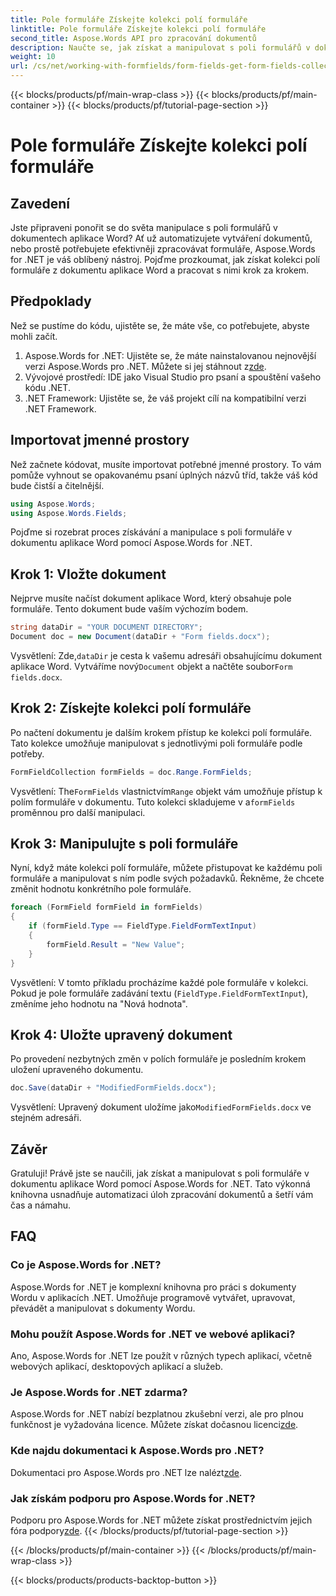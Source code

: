```yaml
---
title: Pole formuláře Získejte kolekci polí formuláře
linktitle: Pole formuláře Získejte kolekci polí formuláře
second_title: Aspose.Words API pro zpracování dokumentů
description: Naučte se, jak získat a manipulovat s poli formulářů v dokumentech aplikace Word pomocí Aspose.Words for .NET s naším komplexním průvodcem krok za krokem.
weight: 10
url: /cs/net/working-with-formfields/form-fields-get-form-fields-collection/
---
```


{{< blocks/products/pf/main-wrap-class >}}
{{< blocks/products/pf/main-container >}}
{{< blocks/products/pf/tutorial-page-section >}}

# Pole formuláře Získejte kolekci polí formuláře

## Zavedení

Jste připraveni ponořit se do světa manipulace s poli formulářů v dokumentech aplikace Word? Ať už automatizujete vytváření dokumentů, nebo prostě potřebujete efektivněji zpracovávat formuláře, Aspose.Words for .NET je váš oblíbený nástroj. Pojďme prozkoumat, jak získat kolekci polí formuláře z dokumentu aplikace Word a pracovat s nimi krok za krokem.

## Předpoklady

Než se pustíme do kódu, ujistěte se, že máte vše, co potřebujete, abyste mohli začít.

1.  Aspose.Words for .NET: Ujistěte se, že máte nainstalovanou nejnovější verzi Aspose.Words pro .NET. Můžete si jej stáhnout z[zde](https://releases.aspose.com/words/net/).
2. Vývojové prostředí: IDE jako Visual Studio pro psaní a spouštění vašeho kódu .NET.
3. .NET Framework: Ujistěte se, že váš projekt cílí na kompatibilní verzi .NET Framework.

## Importovat jmenné prostory

Než začnete kódovat, musíte importovat potřebné jmenné prostory. To vám pomůže vyhnout se opakovanému psaní úplných názvů tříd, takže váš kód bude čistší a čitelnější.

```csharp
using Aspose.Words;
using Aspose.Words.Fields;
```

Pojďme si rozebrat proces získávání a manipulace s poli formuláře v dokumentu aplikace Word pomocí Aspose.Words for .NET.

## Krok 1: Vložte dokument

Nejprve musíte načíst dokument aplikace Word, který obsahuje pole formuláře. Tento dokument bude vaším výchozím bodem.

```csharp
string dataDir = "YOUR DOCUMENT DIRECTORY";
Document doc = new Document(dataDir + "Form fields.docx");
```

 Vysvětlení: Zde,`dataDir` je cesta k vašemu adresáři obsahujícímu dokument aplikace Word. Vytváříme nový`Document` objekt a načtěte soubor`Form fields.docx`.

## Krok 2: Získejte kolekci polí formuláře

Po načtení dokumentu je dalším krokem přístup ke kolekci polí formuláře. Tato kolekce umožňuje manipulovat s jednotlivými poli formuláře podle potřeby.

```csharp
FormFieldCollection formFields = doc.Range.FormFields;
```

 Vysvětlení: The`FormFields` vlastnictvím`Range` objekt vám umožňuje přístup k polím formuláře v dokumentu. Tuto kolekci skladujeme v a`formFields` proměnnou pro další manipulaci.

## Krok 3: Manipulujte s poli formuláře

Nyní, když máte kolekci polí formuláře, můžete přistupovat ke každému poli formuláře a manipulovat s ním podle svých požadavků. Řekněme, že chcete změnit hodnotu konkrétního pole formuláře.

```csharp
foreach (FormField formField in formFields)
{
    if (formField.Type == FieldType.FieldFormTextInput)
    {
        formField.Result = "New Value";
    }
}
```

Vysvětlení: V tomto příkladu procházíme každé pole formuláře v kolekci. Pokud je pole formuláře zadávání textu (`FieldType.FieldFormTextInput`), změníme jeho hodnotu na "Nová hodnota".

## Krok 4: Uložte upravený dokument

Po provedení nezbytných změn v polích formuláře je posledním krokem uložení upraveného dokumentu.

```csharp
doc.Save(dataDir + "ModifiedFormFields.docx");
```

 Vysvětlení: Upravený dokument uložíme jako`ModifiedFormFields.docx` ve stejném adresáři.

## Závěr

Gratuluji! Právě jste se naučili, jak získat a manipulovat s poli formuláře v dokumentu aplikace Word pomocí Aspose.Words for .NET. Tato výkonná knihovna usnadňuje automatizaci úloh zpracování dokumentů a šetří vám čas a námahu.

## FAQ

### Co je Aspose.Words for .NET?
Aspose.Words for .NET je komplexní knihovna pro práci s dokumenty Wordu v aplikacích .NET. Umožňuje programově vytvářet, upravovat, převádět a manipulovat s dokumenty Wordu.

### Mohu použít Aspose.Words for .NET ve webové aplikaci?
Ano, Aspose.Words for .NET lze použít v různých typech aplikací, včetně webových aplikací, desktopových aplikací a služeb.

### Je Aspose.Words for .NET zdarma?
Aspose.Words for .NET nabízí bezplatnou zkušební verzi, ale pro plnou funkčnost je vyžadována licence. Můžete získat dočasnou licenci[zde](https://purchase.aspose.com/temporary-license/).

### Kde najdu dokumentaci k Aspose.Words pro .NET?
 Dokumentaci pro Aspose.Words pro .NET lze nalézt[zde](https://reference.aspose.com/words/net/).

### Jak získám podporu pro Aspose.Words for .NET?
 Podporu pro Aspose.Words for .NET můžete získat prostřednictvím jejich fóra podpory[zde](https://forum.aspose.com/c/words/8).
{{< /blocks/products/pf/tutorial-page-section >}}

{{< /blocks/products/pf/main-container >}}
{{< /blocks/products/pf/main-wrap-class >}}

{{< blocks/products/products-backtop-button >}}
